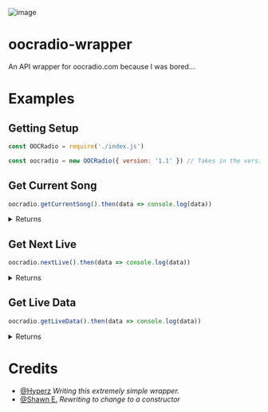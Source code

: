 ![image](https://d1muf25xaso8hp.cloudfront.net/https%3A%2F%2Fs3.amazonaws.com%2Fappforest_uf%2Ff1673222340274x294259935593612640%2FOut%2520of%2520Character%2520Radio%2520Logo%2520%2528microphone%2529.png?w=192&h=57&auto=compress&dpr=1&fit=max)

# oocradio-wrapper
An API wrapper for oocradio.com because I was bored...

# Examples
## Getting Setup
```js
const OOCRadio = require('./index.js')

const oocradio = new OOCRadio({ version: '1.1' }) // Takes in the version of the api you want to use 
```

## Get Current Song
```js 
oocradio.getCurrentSong().then(data => console.log(data))
```

<details>
    <summary>Returns</summary>
    
```json
{
    "status": string,
    "response": {
        "Artist": string,
        "Title": string,
        "Cover": string/url,
    }
}
```
</details>

## Get Next Live
```js 
oocradio.nextLive().then(data => console.log(data))
```

<details>
<summary>Returns</summary>
    
```json
{
    "status": string,
    "response": {
      "Name": string,
      "Show_Name": string,
      "Date": number,
      "Artwork": string/url,
      "Exists": boolean,
    }
}
```
</details>

## Get Live Data
```js 
oocradio.getLiveData().then(data => console.log(data))
```
<details>
<summary>Returns</summary>
    
```json
{
    "status": string,
    "response": {
      "Artist": string,
      "Title": string,
      "Cover": string/url,
      "OnAir_Name": string,
      "OnAir_Artwork": string/url,
      "Spotify_URL": string/url,
    }
}
```
</details>

# Credits
- [@Hyperz](https://bosssoftware.net) *Writing this extremely simple wrapper.*
- [@Shawn E.](https://github.com/Shawn-E) *Rewriting to change to a constructor*

